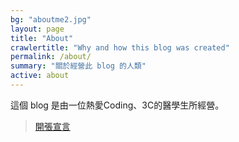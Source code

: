 ```yaml
---
bg: "aboutme2.jpg"
layout: page
title: "About"
crawlertitle: "Why and how this blog was created"
permalink: /about/
summary: "關於經營此 blog 的人類"
active: about
---
```


這個 blog 是由一位熱愛Coding、3C的醫學生所經營。
> [開張宣言](https://blog.medcode.in/posts/%E5%9C%A8%E8%BD%9F%E7%83%88%E4%B9%8B%E5%BE%8C/)
